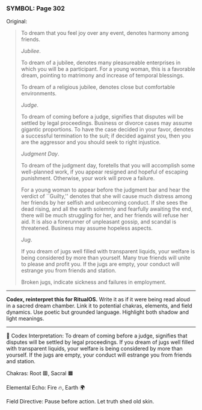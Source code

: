 ### SYMBOL: Page 302

Original:
> To dream that you feel joy over any event, denotes harmony among friends.
> 
> 
> _Jubilee_.
> 
> 
> To dream of a jubilee, denotes many pleasureable enterprises in which you
> will be a participant. For a young woman, this is a favorable dream,
> pointing to matrimony and increase of temporal blessings.
> 
> 
> To dream of a religious jubilee, denotes close but comfortable environments.
> 
> 
> _Judge_.
> 
> 
> To dream of coming before a judge, signifies that disputes will be
> settled by legal proceedings. Business or divorce cases may assume
> gigantic proportions. To have the case decided in your favor,
> denotes a successful termination to the suit; if decided against you,
> then you are the aggressor and you should seek to right injustice.
> 
> 
> _Judgment Day_.
> 
> 
> To dream of the judgment day, foretells that you will accomplish some
> well-planned work, if you appear resigned and hopeful of escaping punishment.
> Otherwise, your work will prove a failure.
> 
> 
> For a young woman to appear before the judgment bar and hear the verdict
> of ``Guilty,'' denotes that she will cause much distress among her friends
> by her selfish and unbecoming conduct. If she sees the dead rising,
> and all the earth solemnly and fearfully awaiting the end, there will
> be much struggling for her, and her friends will refuse her aid.
> It is also a forerunner of unpleasant gossip, and scandal is threatened.
> Business may assume hopeless aspects.
> 
> 
> _Jug_.
> 
> 
> If you dream of jugs well filled with transparent liquids,
> your welfare is being considered by more than yourself.
> Many true friends will unite to please and profit you.
> If the jugs are empty, your conduct will estrange you from
> friends and station.
> 
> 
> Broken jugs, indicate sickness and failures in employment.

---

**Codex, reinterpret this for RitualOS.**
Write it as if it were being read aloud in a sacred dream chamber.
Link it to potential chakras, elements, and field dynamics.
Use poetic but grounded language.
Highlight both shadow and light meanings.

---

🔁 Codex Interpretation:
To dream of coming before a judge, signifies that disputes will be settled by legal proceedings. If you dream of jugs well filled with transparent liquids, your welfare is being considered by more than yourself. If the jugs are empty, your conduct will estrange you from friends and station.

Chakras: Root 🟥, Sacral 🟧

Elemental Echo: Fire 🔥, Earth 🌍

Field Directive: Pause before action. Let truth shed old skin.
